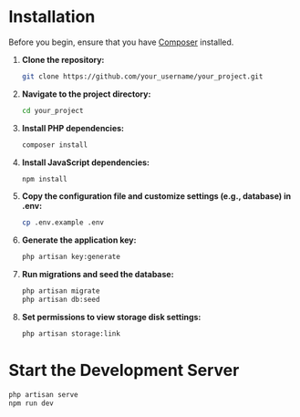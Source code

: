 # Installation

Before you begin, ensure that you have [Composer](https://getcomposer.org/) installed.

1. **Clone the repository:**
    ```bash
    git clone https://github.com/your_username/your_project.git
    ```

2. **Navigate to the project directory:**
    ```bash
    cd your_project
    ```

3. **Install PHP dependencies:**
    ```bash
    composer install
    ```

4. **Install JavaScript dependencies:**
    ```bash
    npm install
    ```

5. **Copy the configuration file and customize settings (e.g., database) in .env:**
    ```bash
    cp .env.example .env
    ```

6. **Generate the application key:**
    ```bash
    php artisan key:generate
    ```

7. **Run migrations and seed the database:**
    ```bash
    php artisan migrate
    php artisan db:seed
    ```

8. **Set permissions to view storage disk settings:**
    ```bash
    php artisan storage:link
    ```

# Start the Development Server

```bash
php artisan serve
npm run dev